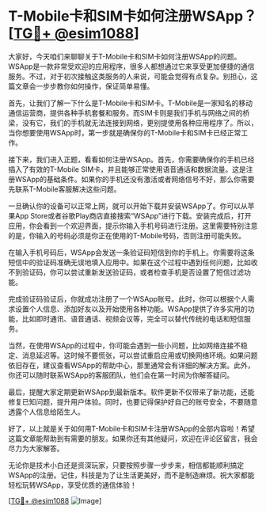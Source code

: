 # T-Mobile卡和SIM卡如何注册WSApp？[[TG💪+ @esim1088](https://t.me/s/esim1088)]

大家好，今天咱们来聊聊关于T-Mobile卡和SIM卡如何注册WSApp的问题。WSApp是一款非常受欢迎的应用程序，很多人都想通过它来享受更加便捷的通信服务。不过，对于初次接触这类服务的人来说，可能会觉得有点复杂。别担心，这篇文章会一步步教你如何操作，保证简单易懂。

首先，让我们了解一下什么是T-Mobile卡和SIM卡。T-Mobile是一家知名的移动通信运营商，提供各种手机套餐和服务。而SIM卡则是我们手机与网络之间的桥梁，没有它，我们的手机就无法连接到网络，更别提使用各种应用程序了。所以，当你想要使用WSApp时，第一步就是确保你的T-Mobile卡和SIM卡已经正常工作。

接下来，我们进入正题，看看如何注册WSApp。首先，你需要确保你的手机已经插入了有效的T-Mobile SIM卡，并且能够正常使用语音通话和数据流量。这是注册WSApp的基础条件。如果你的手机还没有激活或者网络信号不好，那么你需要先联系T-Mobile客服解决这些问题。

一旦确认你的设备可以正常上网，就可以开始下载并安装WSApp了。你可以从苹果App Store或者谷歌Play商店直接搜索“WSApp”进行下载。安装完成后，打开应用，你会看到一个欢迎界面，提示你输入手机号码进行注册。这里需要特别注意的是，你输入的号码必须是你正在使用的T-Mobile号码，否则注册可能失败。

在输入手机号码后，WSApp会发送一条验证码短信到你的手机上。你需要将这条短信中的验证码准确无误地填入应用中。如果在这个过程中遇到任何问题，比如收不到验证码，你可以尝试重新发送验证码，或者检查手机是否设置了短信过滤功能。

完成验证码验证后，你就成功注册了一个WSApp账号。此时，你可以根据个人需求设置个人信息、添加好友以及开始使用各种功能。WSApp提供了许多实用的功能，比如即时通讯、语音通话、视频会议等，完全可以替代传统的电话和短信服务。

当然，在使用WSApp的过程中，你可能会遇到一些小问题，比如网络连接不稳定、消息延迟等。这时候不要慌张，可以尝试重启应用或切换网络环境。如果问题依旧存在，建议查看WSApp的帮助中心，那里通常会有详细的解决方案。此外，你还可以随时联系WSApp的客服团队，他们会在第一时间为你解答疑问。

最后，提醒大家定期更新WSApp到最新版本。软件更新不仅带来了新功能，还能修复已知问题，提升用户体验。同时，也要记得保护好自己的账号安全，不要随意透露个人信息给陌生人。

好了，以上就是关于如何用T-Mobile卡和SIM卡注册WSApp的全部内容啦！希望这篇文章能帮助到有需要的朋友。如果你还有其他疑问，欢迎在评论区留言，我会尽力为大家解答。

无论你是技术小白还是资深玩家，只要按照步骤一步步来，相信都能顺利搞定WSApp的注册。记住，科技是为了让生活更美好，而不是制造麻烦。祝大家都能轻松玩转WSApp，享受优质的通信体验！

[[TG💪+ @esim1088](https://t.me/s/esim1088) ![Image](https://i.postimg.cc/4NQfJmqS/Snipaste-2025-05-13-00-14-12.png)]